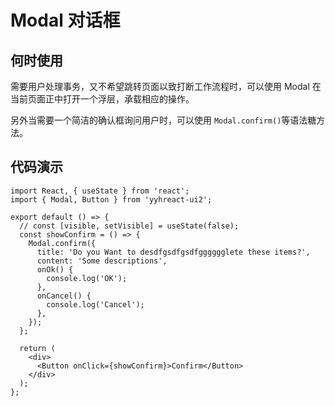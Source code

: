 <!--
 * @Author: your name
 * @Date: 2021-12-20 14:42:29
 * @LastEditTime: 2021-12-20 15:15:34
 * @LastEditors: Please set LastEditors
 * @Description: 打开koroFileHeader查看配置 进行设置: https://github.com/OBKoro1/koro1FileHeader/wiki/%E9%85%8D%E7%BD%AE
 * @FilePath: \react-ui-2\docs\移动端\modal.md
-->

# Modal 对话框

## 何时使用

需要用户处理事务，又不希望跳转页面以致打断工作流程时，可以使用 Modal 在当前页面正中打开一个浮层，承载相应的操作。

另外当需要一个简洁的确认框询问用户时，可以使用 `Modal.confirm()`等语法糖方法。

## 代码演示

<code src="@demo/modal.tsx" ></code>

```tsx
import React, { useState } from 'react';
import { Modal, Button } from 'yyhreact-ui2';

export default () => {
  // const [visible, setVisible] = useState(false);
  const showConfirm = () => {
    Modal.confirm({
      title: 'Do you Want to desdfgsdfgsdfgggggglete these items?',
      content: 'Some descriptions',
      onOk() {
        console.log('OK');
      },
      onCancel() {
        console.log('Cancel');
      },
    });
  };

  return (
    <div>
      <Button onClick={showConfirm}>Confirm</Button>
    </div>
  );
};
```
